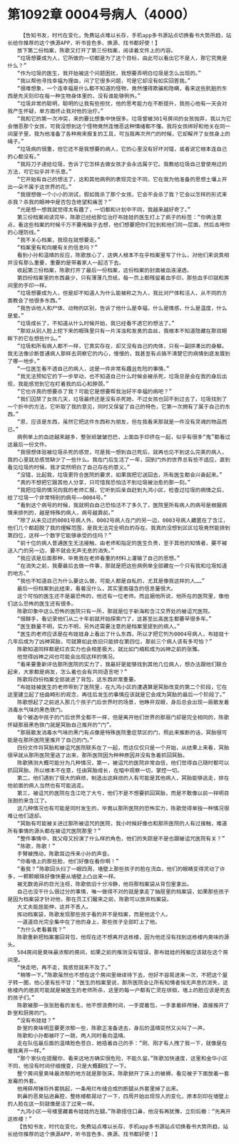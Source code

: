 # 第1092章 0004号病人（4000）
        【告知书友，时代在变化，免费站点难以长存，手机app多书源站点切换看书大势所趋，站长给你推荐的这个换源APP，听书音色多、换源、找书都好使！】
       放下第二份档案，陈歌又打开了第三份档案，阅读着文件上的内容。
       “垃圾想要成为人，它所做的一切都是为了这个目标，由此可以看出它不是人，那它究竟是什么？”
       “作为垃圾的医生，我开始被这个问题困扰，我想要弄明白垃圾是怎么出现的。”
       “我以帮他寻找幸福为理由，问了它很多问题，可是它却没有如实回答我。”
       “很难想象，一个连幸福是什么都不知道的怪物，竟然懂得欺骗和隐瞒，看来这些肮脏的东西是先天刻印在每一种生物身体里的，没有谁能够例外。”
       “垃圾非常的聪明，聪明的让我有些担忧，他的思考能力在不断提升，我担心他有一天会对我产生怀疑，单方面终止我对他的治疗。”
       “我和它的第一次冲突，来的要比想象中快很多。垃圾曾被301号房间的女孩抛弃，我以为它会憎恶那个女孩，可我没想到这个怪物竟然连憎恶这种情绪都不懂。我将女孩绑好和他关在同一间屋子里，我为他准备了各种用来报复的工具，可当我再次开门的时候，它却解开了女孩身上的绳子。”
       “垃圾病的很重，但它还不是我想要的病人，它的心里没有好坏对错，或者说它根本连自己的心都没有。”
       “我将刀子递给垃圾，告诉了它怎样去做女孩才会永远属于它。我教给垃圾自己曾使用过的方法，可它似乎并不乐意。”
       “它开始有自己的想法了，这和其他病例的表现完全不同，它在我为他准备的思想土壤上开出一朵不属于这世界的花。”
       “我很想做一个小小的测试，假如我杀了那个女孩，它会不会杀了我？它会以怎样的形式来杀我？杀我的眼神中是否包含绝望和痛苦？”
       “光是想一想我就觉得太有趣了，一切都和计划中不同，我越来越好奇了。”
       第三份档案阅读完毕，陈歌已经给那位治疗布娃娃的医生打上了疯子的标签：“你俩注意点，看这些档案的时候千万不要用脑子去想，他们想要把你们拉到和他们同一层面，然后击垮你的心理防线。”
       “我不关心档案，我现在就想要走。”
       “档案里有和向暖有关的信息吗？”
       看到小孙和温晴的反应，陈歌放心了，这俩人根本不在乎档案里写了什么，对他们来说真相并没有那么重要，重要的是带着家人一起活下去。
       收起第三份档案，陈歌打开了最后一份档案，这份档案的封面被血液浸透。
       第四份档案里的东西最少，只有薄薄几页纸，每一页上都残留着血手印，那些血手印就和房间里的手印一样。
       “垃圾想要成为人，但是却不知道人为什么能被称之为人，我比对尸体和活人，从不同的方面教会了他很多东西。”
       “我告诉他人和尸体、动物的区别，告诉了他什么是幸福，什么是情感，什么是温度，什么是爱。”
       “垃圾成长了，不知道从什么时候开始，我已经看不透它的想法了。”
       “那双从别人脸上挖下来的眼珠里只有一片浑浊和发臭的血丝，我根本不知道隐藏在那双眼眸下的它在想些什么。”
       “垃圾和所有病人都不一样，它真实存在，却又没有自己的肉体，只有一副拼凑出的身躯。我无法像诊断普通病人那样去洞察它的内心，慢慢的，我甚至有点搞不清楚它的病情到底发展到了哪一地步。”
       “一位医生看不透自己的病人，这是一件非常有趣且危险的事情。”
       “我无法预知它的下一步举动，也不知道自己什么时候会被杀死，垃圾总是会在我的身后出现，我能感觉到它在盯着我的后心和脖颈。”
       “它也许真的想要杀了我？可能它是想要帮我治好不幸福的病吧？”
       “我们囚禁了女孩几天，垃圾最终还是没有杀死她，不过女孩也回不到过去了。垃圾找到了一个折中的方法，它听取了我的意见，同时又保留了自己的特色，它第一次拥有了属于自己的东西。”
       “恩，应该是东西，虽然它把这件东西称为朋友，但在我看来那就是一件没有灵魂的物品而已。”
       病例单上的血迹越来越多，整张纸皱皱巴巴，上面血手印挤在一起，似乎有很多“鬼”都看过这最后一份文件。
       “我很想体验被垃圾杀死的感觉，可是我一想到自己死后，就再也见不到这么完美的病人，我的心里就总感觉缺少了一些什么。我在门后生活了一年，回到门外的世界总有些不适应，直到看见垃圾的时候，我才突然明白了自己存在的意义。”
       “没错，比起我，垃圾更符合医院的要求，如果我把它送回去，所有医生都会兴奋起来。”
       “真的不想把它跟其他人分享，只可惜我恐怕活不到垃圾被治愈的那一刻。”
       “我把垃圾的情况向我的老师汇报，它听到后亲自赶到九鸿小区，检查过垃圾的病情之后，给了垃圾一个非常特别的病号——0004号。”
       “看到这个病号的时候，我就明白自己恐怕活不了多久了，医院里所有病人的病号是根据病情来排列的，越是特殊的病人，病号越靠前。”
       “除了从未见过的0001号病人外，0002号病人在门的另一边，0003号病人藏匿在了含江，他们几个都超脱了我的理解范围，是我无法完全明白的存在。我真的没想到区区垃圾竟然能排到第四位，这样一个数字它能够承受的住吗？”
       “前十位的病人普通医生无法接触，由老师和指定的医生负责，至于其他的知情者，要不被送入门的另一边，要不就会无声无息的消失。”
       “我应该是后面那种，毕竟我在老师看重的材料上灌输了自己的思想。”
       “在消失之前，我要最后去做一件事，那就是把这些病例单全部藏在一个只有我和垃圾知道的地方。”
       “我也不知道自己为什么要这么做，可能人都是自私的，尤其是像我这样的人……”
       最后一份档案到此结束，看着没什么，其实里面蕴含的信息量很大。
       这个可怕的医生还不是最恐怖的，他还有一位老师。而且据他所说，他所在的医院里，像他们这么恐怖的医生还有很多。
       陈歌印象中这么恐怖的医院只有一所，那就是位于新海和含江交界处的被诅咒医院。
       “很棘手，看记录他们从二十年前就开始探索门了，这甚至比高医生都要早很多年。”
       “医生数量不明，实力不明，另外还需要注意的是档案里提到的病人。”
       “医生的老师应该是在布娃娃身上看出了什么东西，所以才把它列为0004号病人，布娃娃十几年后成为了凶神冥胎，可就算如此依旧只能排在第四位，那前三个病人该有多可怕？”
       陈歌知道同样都是红衣实力也会相差极大，就比如门楠和成为凶神之前的张雅。
       他觉得凶神之间也可能会出现这样的情况。
       “看来要重新评估那所医院的实力了，我最好是能够找到其他几位病人，想办法跟他们联合起来，大家都是病友，怎么着也会有共同语言吧？”
       陈歌将四份档案全部装进了背包，这东西非常重要。
       “布娃娃被医生的老师带到了医院里，在九鸿小区的遭遇算是冥胎改变的第二个阶段，它在这里建立起了扭曲畸形的观念，再往后发生的事情应该就是它会成为冥胎的最后一个阶段了。”
       陈歌想起了之前进入那几个孩子门后世界时的场景，他睁开双眼，身后总会出现一扇散发着消毒水气味的黑色铁门。
       每个被选中孩子的门后世界全都不一样，但是离开他们世界的那扇门却是完全相同的，陈歌怀疑那扇黑色铁门就是冥胎自己推开的“门”。
       “那扇散发消毒水气味的黑门有点像是特殊医院重症禁区的门，照此来推断的话，冥胎很可能是在那所医院里推开了自己的门。”
       四份文件将冥胎和被诅咒医院联系在了一起，而这仅仅只是一个开始，从结果上来看，冥胎很早就从那所医院里逃了出来，那所医院因为种种原因并没有急着抓回冥胎。
       陈歌猜测大概可能分为几种情况，第一，被诅咒的医院非常自信，他们觉得自己随时都可以抓回冥胎，所以根本不在意，任由冥胎成长，在暗中观察一切，掌控一切。
       第二，他们遇到了很大的麻烦，制造出这麻烦的人有可能是其他病人，冥胎能够逃走，排在他前面的病人当然也有可能逃走。
       第三，被诅咒的医院在含江吃了大亏，他们不是不想要抓回冥胎，而是不敢像以前一样明目张胆的来含江了。
       这几种情况也有可能是同时发生的，毕竟以那所医院的恐怖实力，陈歌觉得单独一种情况很难让他们退却。
       “冥胎有可能被关进过那所被诅咒的医院，我小时候好像也和那所医院的人有过接触，难道所有事情的源头都在被诅咒医院那里？”
       “整件事情中，我父母又扮演了什么样的角色，他们的失踪是不是也跟被诅咒医院有关？”
       “陈歌，陈歌！”
       手臂被拽动，陈歌耳边传来小孙的声音。
       “你看墙上的那些脸，他们好像在看你啊！”
       “看我？”陈歌回头扫了一眼四周，墙壁上那些孩子的脸在流血，他们的眼睛变得灵动了许多，一颗颗眼珠好像快要从墙壁上凸出来一样。
       被无数诡异的目光注视，陈歌依旧十分冷静，他将那档案袋从背包里拿出。
       自己也没干什么很过分的事情，唯一做得不对的就是拿走了抽屉里的档案袋，如果那些孩子是因为档案袋才针对他，那在员工们醒来之前，陈歌可以放弃档案袋。
       大丈夫能屈能伸，这并不丢人。
       挥动档案袋，陈歌发现那些孩子看的并不是档案，而是他这个人。
       一道道目光完全集中在了他的身上，那些孩子全部盯上了他。
       “为什么老看着我？”
       陈歌重新把档案塞回背包，他现在还不想离开这栋楼，因为他还没有找到这栋楼内臭味的源头。
       504房间是臭味最浓郁的房间，如果之前的推测没有错误，那布娃娃的残躯应该就在这个房间里。
       “快走吧，再不走，我感觉就来不及了。”
       “稍等一下。”陈歌虽然也不想在这个房间里继续待下去，但好不容易进来一次，不把这个屋子转一圈，他心里有些不甘：“医生的档案里说，那所医院会让所有知情者悄无声息的消失，这栋楼内的居民可能就是被医生的老师所杀，这里的每一户都有亡灵在徘徊，墙上的脸应该是死去的孩子们。”
       陈歌被那一张张脸看的发毛，他不想浪费时间，一手提着包，一手拿着碎颅锤，直接推开了卧室和厨房的门。
       “没有布娃娃？”
       卧室的臭味明显要更浓郁一些，陈歌正准备进去，身后的温晴突然又尖叫了一声。
       陈歌和小孙都被吓了一跳，两人同时看向温晴。
       走在队伍最后面的温晴脸色苍白，她捂着自己的手：“刚、刚才有人拽了我一下，就像是在催我离开一样。”
       “那个家伙在提醒你，看来这地方确实很危险，不能久留。”陈歌加快速度，这里和金华小区不同，他没有时间仔细搜查，只是大概翻找了一下。
       整个房间里臭味最浓郁的地方就是那张床，陈歌掀开了床上的被褥，看见被子下面放着一套发霉的外套。
       他用碎颅锤将外套挑起，一条用烂布缝合成的断腿从外套里掉了出来。
       刺鼻的恶臭钻进鼻腔，整栋楼都晃动了一下，四周开始出现惊人的变化，原本刻印在墙壁上的人脸在这一刻就像是活了过来一样。
       “九鸿小区一号楼里藏着布娃娃的左腿。”陈歌捂住口鼻，他没有再犹豫，立刻后撤：“先离开这栋楼！”
       【告知书友，时代在变化，免费站点难以长存，手机app多书源站点切换看书大势所趋，站长给你推荐的这个换源APP，听书音色多、换源、找书都好使！】
